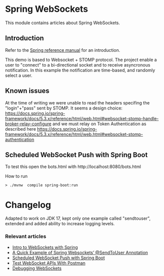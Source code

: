 # Spring WebSockets

This module contains articles about Spring WebSockets.

## Introduction
Refer to the [Spring reference manual](https://docs.spring.io/spring-framework/docs/5.3.x/reference/html/web.html#websocket) for an introduction.

This demo is based to Websocket + STOMP protocol.
The project enable a user to "connect" to a bi-directional socket and to receive asyncronous notification.
In this example the notification are time-based, and randomly select a user.

## Known issues
At the time of writing we were unable to read the headers specifing the "login"+"pass" sent by STOMP.
It seems a design choice: https://docs.spring.io/spring-framework/docs/5.3.x/reference/html/web.html#websocket-stomp-handle-broker-relay-configure
and we must relay on Token Authentication as described here
https://docs.spring.io/spring-framework/docs/5.3.x/reference/html/web.html#websocket-stomp-authentication





## Scheduled WebSocket Push with Spring Boot

To test this open the bots.html with
http://localhost:8080/bots.html

How to run

    > ./mvnw  compile spring-boot:run


# Changelog
Adapted to work on JDK 17, kept only one example called "sendtouser", extended and 
added ability to increase logging levels.


### Relevant articles
- [Intro to WebSockets with Spring](https://www.baeldung.com/websockets-spring)
- [A Quick Example of Spring Websockets’ @SendToUser Annotation](https://www.baeldung.com/spring-websockets-sendtouser)
- [Scheduled WebSocket Push with Spring Boot](https://www.baeldung.com/spring-boot-scheduled-websocket) 
- [Test WebSocket APIs With Postman](https://www.baeldung.com/postman-websocket-apis)
- [Debugging WebSockets](https://www.baeldung.com/debug-websockets)

